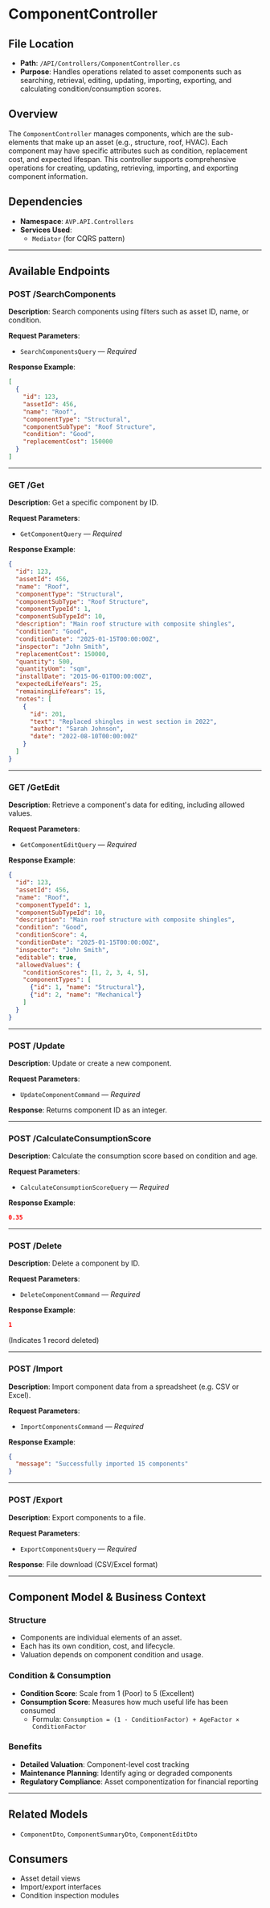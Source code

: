 
# ComponentController

## File Location
- **Path**: `/API/Controllers/ComponentController.cs`
- **Purpose**: Handles operations related to asset components such as searching, retrieval, editing, updating, importing, exporting, and calculating condition/consumption scores.

## Overview
The `ComponentController` manages components, which are the sub-elements that make up an asset (e.g., structure, roof, HVAC). Each component may have specific attributes such as condition, replacement cost, and expected lifespan. This controller supports comprehensive operations for creating, updating, retrieving, importing, and exporting component information.

## Dependencies
- **Namespace**: `AVP.API.Controllers`
- **Services Used**:
  - `Mediator` (for CQRS pattern)

---

## Available Endpoints

### POST /SearchComponents

**Description**: Search components using filters such as asset ID, name, or condition.

**Request Parameters**:
- `SearchComponentsQuery` — *Required*

**Response Example**:
```json
[
  {
    "id": 123,
    "assetId": 456,
    "name": "Roof",
    "componentType": "Structural",
    "componentSubType": "Roof Structure",
    "condition": "Good",
    "replacementCost": 150000
  }
]
```

---

### GET /Get

**Description**: Get a specific component by ID.

**Request Parameters**:
- `GetComponentQuery` — *Required*

**Response Example**:
```json
{
  "id": 123,
  "assetId": 456,
  "name": "Roof",
  "componentType": "Structural",
  "componentSubType": "Roof Structure",
  "componentTypeId": 1,
  "componentSubTypeId": 10,
  "description": "Main roof structure with composite shingles",
  "condition": "Good",
  "conditionDate": "2025-01-15T00:00:00Z",
  "inspector": "John Smith",
  "replacementCost": 150000,
  "quantity": 500,
  "quantityUom": "sqm",
  "installDate": "2015-06-01T00:00:00Z",
  "expectedLifeYears": 25,
  "remainingLifeYears": 15,
  "notes": [
    {
      "id": 201,
      "text": "Replaced shingles in west section in 2022",
      "author": "Sarah Johnson",
      "date": "2022-08-10T00:00:00Z"
    }
  ]
}
```

---

### GET /GetEdit

**Description**: Retrieve a component's data for editing, including allowed values.

**Request Parameters**:
- `GetComponentEditQuery` — *Required*

**Response Example**:
```json
{
  "id": 123,
  "assetId": 456,
  "name": "Roof",
  "componentTypeId": 1,
  "componentSubTypeId": 10,
  "description": "Main roof structure with composite shingles",
  "condition": "Good",
  "conditionScore": 4,
  "conditionDate": "2025-01-15T00:00:00Z",
  "inspector": "John Smith",
  "editable": true,
  "allowedValues": {
    "conditionScores": [1, 2, 3, 4, 5],
    "componentTypes": [
      {"id": 1, "name": "Structural"},
      {"id": 2, "name": "Mechanical"}
    ]
  }
}
```

---

### POST /Update

**Description**: Update or create a new component.

**Request Parameters**:
- `UpdateComponentCommand` — *Required*

**Response**:
Returns component ID as an integer.

---

### POST /CalculateConsumptionScore

**Description**: Calculate the consumption score based on condition and age.

**Request Parameters**:
- `CalculateConsumptionScoreQuery` — *Required*

**Response Example**:
```json
0.35
```

---

### POST /Delete

**Description**: Delete a component by ID.

**Request Parameters**:
- `DeleteComponentCommand` — *Required*

**Response Example**:
```json
1
```
(Indicates 1 record deleted)

---

### POST /Import

**Description**: Import component data from a spreadsheet (e.g. CSV or Excel).

**Request Parameters**:
- `ImportComponentsCommand` — *Required*

**Response Example**:
```json
{
  "message": "Successfully imported 15 components"
}
```

---

### POST /Export

**Description**: Export components to a file.

**Request Parameters**:
- `ExportComponentsQuery` — *Required*

**Response**:
File download (CSV/Excel format)

---

## Component Model & Business Context

### Structure
- Components are individual elements of an asset.
- Each has its own condition, cost, and lifecycle.
- Valuation depends on component condition and usage.

### Condition & Consumption
- **Condition Score**: Scale from 1 (Poor) to 5 (Excellent)
- **Consumption Score**: Measures how much useful life has been consumed
  - Formula: `Consumption = (1 - ConditionFactor) + AgeFactor × ConditionFactor`

### Benefits
- **Detailed Valuation**: Component-level cost tracking
- **Maintenance Planning**: Identify aging or degraded components
- **Regulatory Compliance**: Asset componentization for financial reporting

---

## Related Models
- `ComponentDto`, `ComponentSummaryDto`, `ComponentEditDto`

## Consumers
- Asset detail views
- Import/export interfaces
- Condition inspection modules
